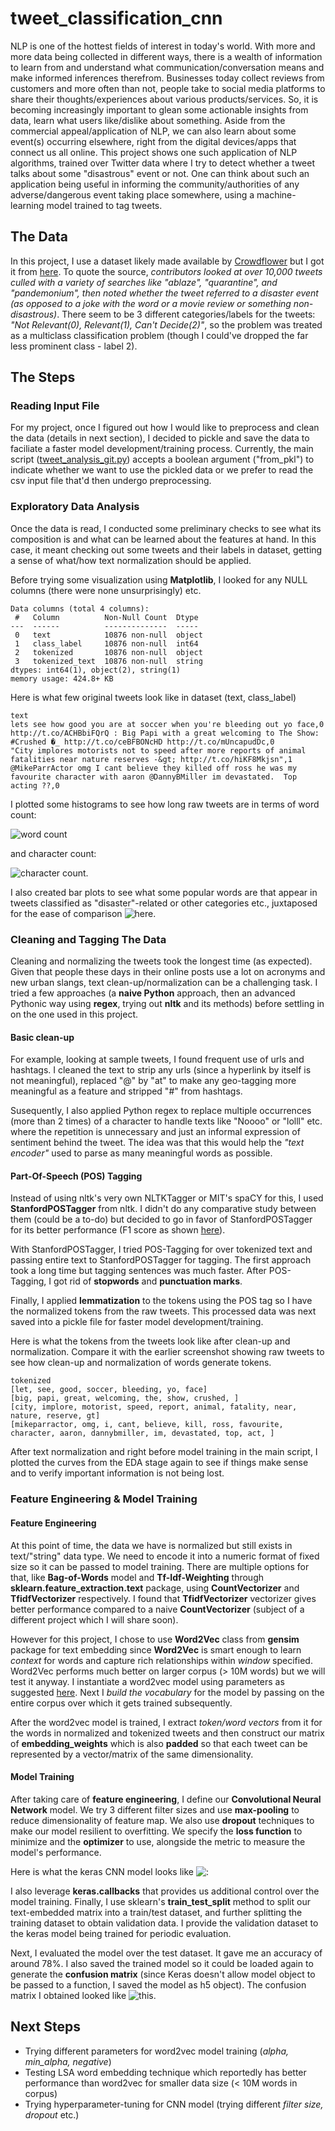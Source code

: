 # tweet_classification_cnn
NLP is one of the hottest fields of interest in today's world. With more and more data being collected in different ways, there is a wealth of information to learn from and understand what communication/conversation means and make informed inferences therefrom. Businesses today collect reviews from customers and more often than not, people take to social media platforms to share their thoughts/experiences about various products/services. So, it is becoming increasingly important to glean some actionable insights from data, learn what users like/dislike about something. Aside from the commercial appeal/application of NLP, we can also learn about some event(s) occurring elsewhere, right from the digital devices/apps that connect us all online. This project shows one such application of NLP algorithms, trained over Twitter data where I try to detect whether a tweet talks about some "disastrous" event or not. One can think about such an application being useful in informing the community/authorities of any adverse/dangerous event taking place somewhere, using a machine-learning model trained to tag tweets.

## The Data
In this project, I use a dataset likely made available by [Crowdflower](https://www.crowdflower.com/data-for-everyone/) but I got it from [here](https://data.world/crowdflower/disasters-on-social-media). To quote the source, _contributors looked at over 10,000 tweets culled with a variety of searches like "ablaze", "quarantine", and "pandemonium", then noted whether the tweet referred to a disaster event (as opposed to a joke with the word or a movie review or something non-disastrous)_. There seem to be 3 different categories/labels for the tweets: *"Not Relevant(0), Relevant(1), Can't Decide(2)"*, so the problem was treated as a multiclass classification problem (though I could've dropped the far less prominent class - label 2).

## The Steps

### Reading Input File
For my project, once I figured out how I would like to preprocess and clean the data (details in next section), I decided to pickle and save the data to faciliate a faster model development/training process. Currently, the main script ([tweet_analysis_git.py](https://github.com/ashish-iitian/tweet_classification_cnn/blob/master/src/tweet_analysis_git.py)) accepts a boolean argument ("from_pkl") to indicate whether we want to use the pickled data or we prefer to read the csv input file that'd then undergo preprocessing.

### Exploratory Data Analysis
Once the data is read, I conducted some preliminary checks to see what its composition is and what can be learned about the features at hand. In this case, it meant checking out some tweets and their labels in dataset, getting a sense of what/how text normalization should be applied. 

Before trying some visualization using **Matplotlib**, I looked for any NULL columns (there were none unsurprisingly) etc. 
```df.info()
Data columns (total 4 columns):                                                                                                                               
 #   Column          Non-Null Count  Dtype                                                                                                                    
---  ------          --------------  -----                                                                                                                    
 0   text            10876 non-null  object                                                                                                                   
 1   class_label     10876 non-null  int64                                                                                                                    
 2   tokenized       10876 non-null  object                                                                                                                   
 3   tokenized_text  10876 non-null  string                                                                                                                   
dtypes: int64(1), object(2), string(1)                                                                                                                        
memory usage: 424.8+ KB
```
Here is what few original tweets look like in dataset (text, class_label)
```
text
lets see how good you are at soccer when you're bleeding out yo face,0
http://t.co/ACHBbiFQrQ : Big Papi with a great welcoming to The Show: #Crushed �_ http://t.co/ceBFBONcHD http://t.co/mUncapudDc,0
"City implores motorists not to speed after more reports of animal fatalities near nature reserves -&gt; http://t.co/hiKF8Mkjsn",1
@MikeParrActor omg I cant believe they killed off ross he was my favourite character with aaron @DannyBMiller im devastated.  Top acting ??,0
```
I plotted some histograms to see how long raw tweets are in terms of word count:

![word count](plots/plot_hist_tweet_word_count.png)

and character count:

![character count](plots/plot_hist_tweet_char_count.png).

I also created bar plots to see what some popular words are that appear in tweets classified as "disaster"-related or other categories etc., juxtaposed for the ease of comparison ![here](plots/plot_topn_words_by_class.png).

### Cleaning and Tagging The Data
Cleaning and normalizing the tweets took the longest time (as expected). Given that people these days in their online posts use a lot on acronyms and new urban slangs, text clean-up/normalization can be a challenging task. I tried a few approaches (a **naive Python** approach, then an advanced Pythonic way using **regex**, trying out **nltk** and its methods) before settling in on the one used in this project. 

#### Basic clean-up
For example, looking at sample tweets, I found frequent use of urls and hashtags. I cleaned the text to strip any urls (since a hyperlink by itself is not meaningful), replaced "@" by "at" to make any geo-tagging more meaningful as a feature and stripped "#" from hashtags.

Susequently, I also applied Python regex to replace multiple occurrences (more than 2 times) of a character to handle texts like "Noooo" or "lolll" etc. where the repetition is unnecessary and just an informal expression of sentiment behind the tweet. The idea was that this would help the *"text encoder"* used to parse as many meaningful words as possible. 

#### Part-Of-Speech (POS) Tagging
Instead of using nltk's very own NLTKTagger or MIT's spaCY for this, I used **StanfordPOSTagger** from nltk. I didn't do any comparative study between them (could be a to-do) but decided to go in favor of StanfordPOSTagger for its better performance (F1 score as shown [here](https://www.analyticsvidhya.com/blog/2017/04/natural-language-processing-made-easy-using-spacy)). 

With StanfordPOSTagger, I tried POS-Tagging for over tokenized text and passing entire text to StanfordPOSTagger for tagging. The first approach took a long time but tagging sentences was much faster. After POS-Tagging, I got rid of **stopwords** and **punctuation marks**. 

Finally, I applied **lemmatization** to the tokens using the POS tag so I have the normalized tokens from the raw tweets. This processed data was next saved into a pickle file for faster model development/training. 

Here is what the tokens from the tweets look like after clean-up and normalization. Compare it with the earlier screenshot showing raw tweets to see how clean-up and normalization of words generate tokens.
```
tokenized                                                
[let, see, good, soccer, bleeding, yo, face]                                                
[big, papi, great, welcoming, the, show, crushed, ]                                                 
[city, implore, motorist, speed, report, animal, fatality, near, nature, reserve, gt]                                               
[mikeparractor, omg, i, cant, believe, kill, ross, favourite, character, aaron, dannybmiller, im, devastated, top, act, ] 
```
After text normalization and right before model training in the main script, I plotted the curves from the EDA stage again to see if things make sense and to verify important information is not being lost.

### Feature Engineering & Model Training

#### Feature Engineering
At this point of time, the data we have is normalized but still exists in text/"string" data type. We need to encode it into a numeric format of fixed size so it can be passed to model training. There are multiple options for that, like **Bag-of-Words** model and **Tf-Idf-Weighting** through **sklearn.feature_extraction.text** package, using **CountVectorizer** and **TfidfVectorizer** respectively. I found that **TfidfVectorizer** vectorizer gives better performance compared to a naive **CountVectorizer** (subject of a different project which I will share soon). 

However for this project, I chose to use **Word2Vec** class from **gensim** package for text embedding since **Word2Vec** is smart enough to learn *context* for words and capture rich relationships within *window* specified. Word2Vec performs much better on larger corpus (> 10M words) but we will test it anyway. I instantiate a word2vec model using parameters as suggested [here](https://radimrehurek.com/gensim/models/word2vec.html#gensim.models.word2vec.Word2Vec). Next I *build the vocabulary* for the model by passing on the entire corpus over which it gets trained subsequently. 

After the word2vec model is trained, I extract *token/word vectors* from it for the words in normalized and tokenized tweets and then construct our matrix of **embedding_weights** which is also **padded** so that each tweet can be represented by a vector/matrix of the same dimensionality. 

#### Model Training
After taking care of **feature engineering**, I define our **Convolutional Neural Network** model. We try 3 different filter sizes and use **max-pooling** to reduce dimensionality of feature map. We also use **dropout** techniques to make our model resilient to overfitting. We specify the **loss function** to minimize and the **optimizer** to use, alongside the metric to measure the model's performance. 

Here is what the keras CNN model looks like ![:](plots/plot_cnn.png)

I also leverage **keras.callbacks** that provides us additional control over the model training. Finally, I use sklearn's **train_test_split** method to split our text-embedded matrix into a train/test dataset, and further splitting the training dataset to obtain validation data. I provide the validation dataset to the keras model being trained for periodic evaluation. 

Next, I evaluated the model over the test dataset. It gave me an accuracy of around 78%. I also saved the trained model so it could be loaded again to generate the **confusion matrix** (since Keras doesn't allow model object to be passed to a function, I saved the model as h5 object). The confusion matrix I obtained looked like ![this](plots/plot_confusion_matrix.png).

## Next Steps
- Trying different parameters for word2vec model training (*alpha, min_alpha, negative*)
- Testing LSA word embedding technique which reportedly has better performance than word2vec for smaller data size (< 10M words in corpus)
- Trying hyperparameter-tuning for CNN model (trying different *filter size, dropout* etc.)
